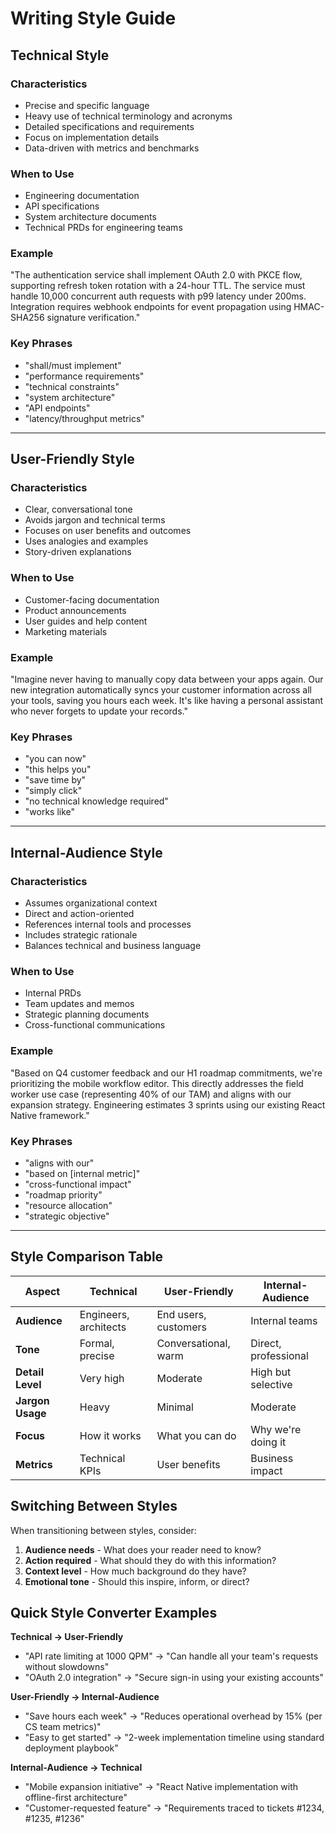 # Writing Style Guide

## Technical Style

### Characteristics
- Precise and specific language
- Heavy use of technical terminology and acronyms
- Detailed specifications and requirements
- Focus on implementation details
- Data-driven with metrics and benchmarks

### When to Use
- Engineering documentation
- API specifications
- System architecture documents
- Technical PRDs for engineering teams

### Example
"The authentication service shall implement OAuth 2.0 with PKCE flow, supporting refresh token rotation with a 24-hour TTL. The service must handle 10,000 concurrent auth requests with p99 latency under 200ms. Integration requires webhook endpoints for event propagation using HMAC-SHA256 signature verification."

### Key Phrases
- "shall/must implement"
- "performance requirements"
- "technical constraints"
- "system architecture"
- "API endpoints"
- "latency/throughput metrics"

---

## User-Friendly Style

### Characteristics
- Clear, conversational tone
- Avoids jargon and technical terms
- Focuses on user benefits and outcomes
- Uses analogies and examples
- Story-driven explanations

### When to Use
- Customer-facing documentation
- Product announcements
- User guides and help content
- Marketing materials

### Example
"Imagine never having to manually copy data between your apps again. Our new integration automatically syncs your customer information across all your tools, saving you hours each week. It's like having a personal assistant who never forgets to update your records."

### Key Phrases
- "you can now"
- "this helps you"
- "save time by"
- "simply click"
- "no technical knowledge required"
- "works like"

---

## Internal-Audience Style

### Characteristics
- Assumes organizational context
- Direct and action-oriented
- References internal tools and processes
- Includes strategic rationale
- Balances technical and business language

### When to Use
- Internal PRDs
- Team updates and memos
- Strategic planning documents
- Cross-functional communications

### Example
"Based on Q4 customer feedback and our H1 roadmap commitments, we're prioritizing the mobile workflow editor. This directly addresses the field worker use case (representing 40% of our TAM) and aligns with our expansion strategy. Engineering estimates 3 sprints using our existing React Native framework."

### Key Phrases
- "aligns with our"
- "based on [internal metric]"
- "cross-functional impact"
- "roadmap priority"
- "resource allocation"
- "strategic objective"

---

## Style Comparison Table

| Aspect | Technical | User-Friendly | Internal-Audience |
|--------|-----------|---------------|-------------------|
| **Audience** | Engineers, architects | End users, customers | Internal teams |
| **Tone** | Formal, precise | Conversational, warm | Direct, professional |
| **Detail Level** | Very high | Moderate | High but selective |
| **Jargon Usage** | Heavy | Minimal | Moderate |
| **Focus** | How it works | What you can do | Why we're doing it |
| **Metrics** | Technical KPIs | User benefits | Business impact |

## Switching Between Styles

When transitioning between styles, consider:
1. **Audience needs** - What does your reader need to know?
2. **Action required** - What should they do with this information?
3. **Context level** - How much background do they have?
4. **Emotional tone** - Should this inspire, inform, or direct?

## Quick Style Converter Examples

**Technical → User-Friendly**
- "API rate limiting at 1000 QPM" → "Can handle all your team's requests without slowdowns"
- "OAuth 2.0 integration" → "Secure sign-in using your existing accounts"

**User-Friendly → Internal-Audience**
- "Save hours each week" → "Reduces operational overhead by 15% (per CS team metrics)"
- "Easy to get started" → "2-week implementation timeline using standard deployment playbook"

**Internal-Audience → Technical**
- "Mobile expansion initiative" → "React Native implementation with offline-first architecture"
- "Customer-requested feature" → "Requirements traced to tickets #1234, #1235, #1236"